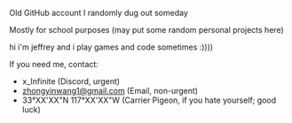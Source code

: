 Old GitHub account I randomly dug out someday

Mostly for school purposes (may put some random personal projects here)

hi i'm jeffrey and i play games and code sometimes :))))

If you need me, contact: 
  - x_Infinite (Discord, urgent)
  - zhongyinwang1@gmail.com (Email, non-urgent)
  - 33°XX'XX"N 117°XX'XX"W (Carrier Pigeon, if you hate yourself; good luck)
<!---
DefineOriginality/DefineOriginality is a ✨ special ✨ repository because its `README.md` (this file) appears on your GitHub profile.
You can click the Preview link to take a look at your changes.
--->
